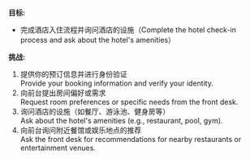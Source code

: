 **目标:**
- 完成酒店入住流程并询问酒店的设施（Complete the hotel check-in process and ask about the hotel's amenities）

**挑战:**
1. 提供你的预订信息并进行身份验证  
    Provide your booking information and verify your identity.  
2. 向前台提出房间偏好或需求  
    Request room preferences or specific needs from the front desk.  
3. 询问酒店的设施（如餐厅、游泳池、健身房等）  
    Ask about the hotel's amenities (e.g., restaurant, pool, gym).  
4. 向前台询问附近餐馆或娱乐地点的推荐  
    Ask the front desk for recommendations for nearby restaurants or entertainment venues.